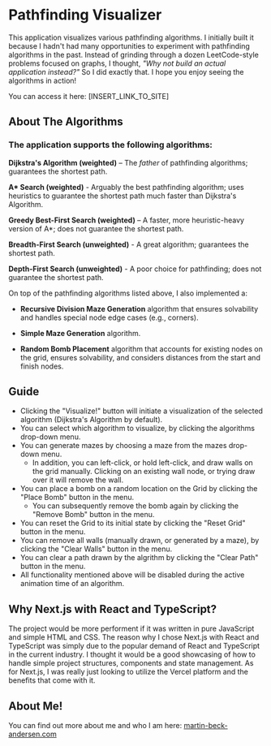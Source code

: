 # Pathfinding Visualizer

This application visualizes various pathfinding algorithms. I initially built it because I hadn't had many opportunities to experiment with pathfinding algorithms in the past. Instead of grinding through a dozen LeetCode-style problems focused on graphs, I thought, *"Why not build an actual application instead?"* So I did exactly that. I hope you enjoy seeing the algorithms in action!

You can access it here: [INSERT_LINK_TO_SITE]

## About The Algorithms

### The application supports the following algorithms:

**Dijkstra's Algorithm (weighted)** – The *father* of pathfinding algorithms; guarantees the shortest path.

**A\* Search (weighted)** - Arguably the best pathfinding algorithm; uses heuristics to guarantee the shortest path much faster than Dijkstra's Algorithm.

**Greedy Best-First Search (weighted)** – A faster, more heuristic-heavy version of A*; does not guarantee the shortest path.

**Breadth-First Search (unweighted)** - A great algorithm; guarantees the shortest path.

**Depth-First Search (unweighted)** - A poor choice for pathfinding; does not guarantee the shortest path.

On top of the pathfinding algorithms listed above, I also implemented a:

- **Recursive Division Maze Generation** algorithm that ensures solvability and handles special node edge cases (e.g., corners).

- **Simple Maze Generation** algorithm.

- **Random Bomb Placement** algorithm that accounts for existing nodes on the grid, ensures solvability, and considers distances from the start and finish nodes.

## Guide

- Clicking the "Visualize!" button will initiate a visualization of the selected algorithm (Dijkstra's Algorithm by default).
- You can select which algorithm to visualize, by clicking the algorithms drop-down menu.
- You can generate mazes by choosing a maze from the mazes drop-down menu.
  - In addition, you can left-click, or hold left-click, and draw walls on the grid manually. Clicking on an existing wall node, or trying draw over it will remove the wall. 
- You can place a bomb on a random location on the Grid by clicking the "Place Bomb" button in the menu.
  - You can subsequently remove the bomb again by clicking the "Remove Bomb" button in the menu.
- You can reset the Grid to its initial state by clicking the "Reset Grid" button in the menu.
- You can remove all walls (manually drawn, or generated by a maze), by clicking the "Clear Walls" button in the menu.
- You can clear a path drawn by the algrithm by clicking the "Clear Path" button in the menu.
- All functionality mentioned above will be disabled during the active animation time of an algorithm.

## Why Next.js with React and TypeScript?

The project would be more performent if it was written in pure JavaScript and simple HTML and CSS. The reason why I chose Next.js with React and TypeScript was simply due to the popular demand of React and TypeScript in the current industry. I thought it would be a good showcasing of how to handle simple project structures, components and state management. As for Next.js, I was really just looking to utilize the Vercel platform and the benefits that come with it.

## About Me!

You can find out more about me and who I am here: [martin-beck-andersen.com](https://www.martin-beck-andersen.com/)